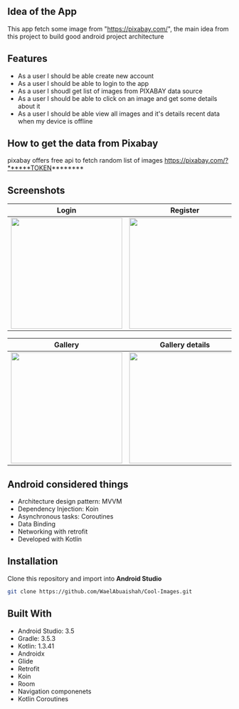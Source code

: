 ## Idea of the App 
This app fetch some image from "https://pixabay.com/", the main idea from this project to build good android project architecture

## Features
* As a user I should be able create new account
* As a user I should be able to login to the app
* As a user I shoudl get list of images from PIXABAY data source
* As a user I should be able to click on an image and get some details about it
* As a user I should be able view all images and it's details recent data when my device is offline

## How to get the data from Pixabay 
pixabay offers free api to fetch random list of images 
https://pixabay.com/?******TOKEN********


## Screenshots

| Login      | Register    |
|------------|-------------|
| <img src="https://firebasestorage.googleapis.com/v0/b/statistics-wallboard.appspot.com/o/device-2020-02-02-170438.png?alt=media&token=2cb2d26b-c583-4329-927d-c9ea201a9d74" width="250"> | <img src="https://firebasestorage.googleapis.com/v0/b/statistics-wallboard.appspot.com/o/device-2020-02-02-170500.png?alt=media&token=c4a81385-30d5-4ee6-b3fa-a7856c8f8c6c" width="250"> |


| Gallery        | Gallery details|
|----------------|----------------|
| <img src="https://firebasestorage.googleapis.com/v0/b/statistics-wallboard.appspot.com/o/device-2020-02-02-170537.png?alt=media&token=e39a2d06-e2ab-4a1a-aa61-6898b474c8bb" width="250"> | <img src="https://firebasestorage.googleapis.com/v0/b/statistics-wallboard.appspot.com/o/device-2020-02-02-170549.png?alt=media&token=9fd88c11-e629-4616-88e6-2787f4560546" width="250"> |


## Android considered things
* Architecture design pattern: MVVM
* Dependency Injection: Koin
* Asynchronous tasks: Coroutines
* Data Binding
* Networking with retrofit
* Developed with Kotlin

 ## Installation
Clone this repository and import into **Android Studio**
```bash
git clone https://github.com/WaelAbuaishah/Cool-Images.git
```

 ## Built With
* Android Studio: 3.5
* Gradle: 3.5.3
* Kotlin: 1.3.41
* Androidx
* Glide
* Retrofit
* Koin 
* Room
* Navigation componenets
* Kotlin Coroutines 


